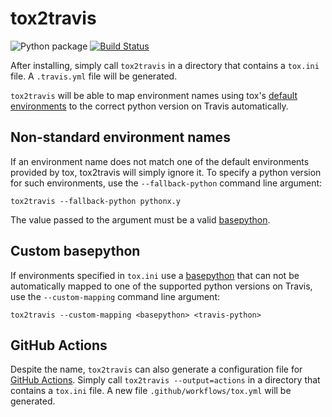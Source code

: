# tox2travis

![Python package](https://github.com/mineo/tox2travis/workflows/Python%20package/badge.svg)
[![Build Status](https://travis-ci.org/mineo/tox2travis.svg?branch=master)](https://travis-ci.org/mineo/tox2travis)

After installing, simply call `tox2travis` in a directory that
contains a `tox.ini` file. A `.travis.yml` file will be generated.

`tox2travis` will be able to map environment names using tox's
[default
environments](https://tox.readthedocs.io/en/latest/example/basic.html#a-simple-tox-ini-default-environments)
to the correct python version on Travis automatically.

## Non-standard environment names

If an environment name does not match one of the default environments
provided by tox, tox2travis will simply ignore it. To specify a python
version for such environments, use the `--fallback-python` command line
argument:

```
tox2travis --fallback-python pythonx.y
```

The value passed to the argument must be a valid
[basepython](https://tox.readthedocs.io/en/latest/config.html#conf-basepython).

## Custom basepython

If environments specified in `tox.ini` use a
[basepython](https://tox.readthedocs.io/en/latest/config.html#conf-basepython)
that can not be automatically mapped to one of the supported python
versions on Travis, use the `--custom-mapping` command line argument:

```
tox2travis --custom-mapping <basepython> <travis-python>
```

## GitHub Actions

Despite the name, `tox2travis` can also generate a configuration file
for [GitHub Actions](https://github.com/features/actions). Simply call
`tox2travis --output=actions` in a directory that contains a
`tox.ini` file. A new file `.github/workflows/tox.yml` will be
generated.
